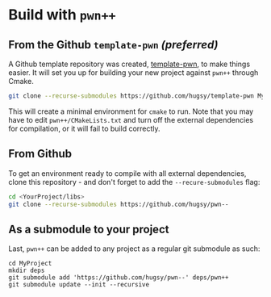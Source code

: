 # Build with `pwn++`

## From the Github `template-pwn` *(preferred)*

A Github template repository was created, [template-pwn](https://github.com/hugsy/template-pwn), to make things easier. It will set you up for building your new project against `pwn++` through Cmake.

```bash
git clone --recurse-submodules https://github.com/hugsy/template-pwn MyProject
```

This will create a minimal environment for `cmake` to run. Note that you may have to edit `pwn++/CMakeLists.txt` and turn off the external dependencies for compilation, or it will fail to build correctly.

## From Github

To get an environment ready to compile with all external dependencies, clone this repository - and don't forget to add the `--recure-submodules` flag:

```bash
cd <YourProject/libs>
git clone --recurse-submodules https://github.com/hugsy/pwn--
```

## As a submodule to your project

Last, `pwn++` can be added to any project as a regular git submodule as such:

```
cd MyProject
mkdir deps
git submodule add 'https://github.com/hugsy/pwn--' deps/pwn++
git submodule update --init --recursive
```

